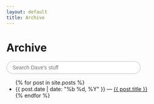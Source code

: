 ```yaml
---
layout: default
title: Archive
---
```

# Archive

<form action="http://www.google.com/cse" id="cse-search-box">
  <p>
    <input type="hidden" name="cx" value="010303690663164079778:5jhjge0ycf0" />
    <input type="hidden" name="ie" value="UTF-8" />
    <input type="text" name="q" id="cse-search-field" placeholder="Search Dave's stuff" />
    <!--input type="submit" name="sa" value="Search" id="cse-search-button" /-->
  </p>
</form>
<script type="text/javascript" src="http://www.google.com/cse/brand?form=cse-search-box&amp;lang=en"></script>
<script type="text/javascript">
var search_field = document.getElementById('cse-search-field');
search_field.style.background = null;
if (window.rsmsHostIsIOS) {
  search_field.type = 'search';
} else {
  search_field.select();
  search_field.focus();
}
search_field.addEventListener('blur', function (ev) {
  this.style.background = null;
});

</script>
<style type="text/css">
#cse-search-field {
  width: 70%;
  font-size: inherit;
  font-family: helvetica, sans-serif;
  padding:0.5em 1em;
}
#cse-search-field {
  border:2px solid #ddd;
  border-radius: 90px;
}
#cse-search-field:focus {
  outline:none;
  border-color: #2299ff;
}
html.ios #cse-search-field {
  padding:0.5em 1em;
  -webkit-appearance: none;
}
html.ios #cse-search-button {
  display: none;
}
</style>

<ul>
{% for post in site.posts %}
  <li>
    {{ post.date | date: "%b %d, %Y"  }} &mdash; <a href="{{ post.url }}">{{ post.title }}</a>
  </li>
{% endfor %}
</ul>
